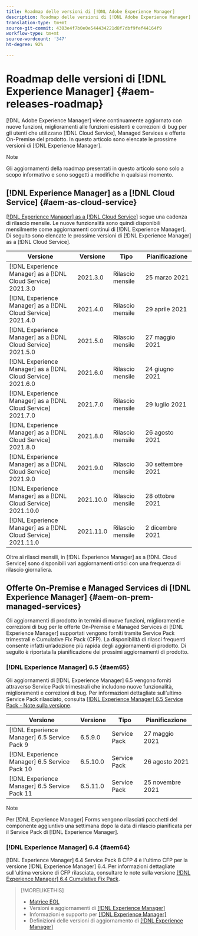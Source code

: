 ```yaml
---
title: Roadmap delle versioni di [!DNL Adobe Experience Manager]
description: Roadmap delle versioni di [!DNL Adobe Experience Manager]
translation-type: tm+mt
source-git-commit: 4303e4f7b0e0e544434221d8f7dbf9fef44164f9
workflow-type: tm+mt
source-wordcount: '347'
ht-degree: 92%

---
```



# Roadmap delle versioni di [!DNL Experience Manager] {#aem-releases-roadmap}

[!DNL Adobe Experience Manager] viene continuamente aggiornato con nuove funzioni, miglioramenti alle funzioni esistenti e correzioni di bug per gli utenti che utilizzano [!DNL Cloud Service], Managed Services e offerte On-Premise del prodotto. In questo articolo sono elencate le prossime versioni di [!DNL Experience Manager].

>[!NOTE]
>
>Gli aggiornamenti della roadmap presentati in questo articolo sono solo a scopo informativo e sono soggetti a modifiche in qualsiasi momento.

## [!DNL Experience Manager] as a [!DNL Cloud Service] {#aem-as-cloud-service}

[[!DNL Experience Manager]  as a  [!DNL Cloud Service]](https://experienceleague.adobe.com/docs/experience-manager-cloud-service/release-notes/home.html?lang=it) segue una cadenza di rilascio mensile. Le nuove funzionalità sono quindi disponibili mensilmente come aggiornamenti continui di [!DNL Experience Manager]. Di seguito sono elencate le prossime versioni di [!DNL Experience Manager] as a [!DNL Cloud Service].

| Versione | Versione | Tipo | Pianificazione |
|---|---|---|---|
| [!DNL Experience Manager] as a [!DNL Cloud Service] 2021.3.0 | 2021.3.0 | Rilascio mensile | 25 marzo 2021 |
| [!DNL Experience Manager] as a [!DNL Cloud Service] 2021.4.0 | 2021.4.0 | Rilascio mensile | 29 aprile 2021 |
| [!DNL Experience Manager] as a [!DNL Cloud Service] 2021.5.0 | 2021.5.0 | Rilascio mensile | 27 maggio 2021 |
| [!DNL Experience Manager] as a [!DNL Cloud Service] 2021.6.0 | 2021.6.0 | Rilascio mensile | 24 giugno 2021 |
| [!DNL Experience Manager] as a [!DNL Cloud Service] 2021.7.0 | 2021.7.0 | Rilascio mensile | 29 luglio 2021 |
| [!DNL Experience Manager] as a [!DNL Cloud Service] 2021.8.0 | 2021.8.0 | Rilascio mensile | 26 agosto 2021 |
| [!DNL Experience Manager] as a [!DNL Cloud Service] 2021.9.0 | 2021.9.0 | Rilascio mensile | 30 settembre 2021 |
| [!DNL Experience Manager] as a [!DNL Cloud Service] 2021.10.0 | 2021.10.0 | Rilascio mensile | 28 ottobre 2021 |
| [!DNL Experience Manager] as a [!DNL Cloud Service] 2021.11.0 | 2021.11.0 | Rilascio mensile | 2 dicembre 2021 |

Oltre ai rilasci mensili, in [!DNL Experience Manager] as a [!DNL Cloud Service] sono disponibili vari aggiornamenti critici con una frequenza di rilascio giornaliera.

## Offerte On-Premise e Managed Services di [!DNL Experience Manager] {#aem-on-prem-managed-services}

Gli aggiornamenti di prodotto in termini di nuove funzioni, miglioramenti e correzioni di bug per le offerte On-Premise e Managed Services di [!DNL Experience Manager] supportati vengono forniti tramite Service Pack trimestrali e Cumulative Fix Pack (CFP). La disponibilità di rilasci frequenti consente infatti un’adozione più rapida degli aggiornamenti di prodotto. Di seguito è riportata la pianificazione dei prossimi aggiornamenti di prodotto.

### [!DNL Experience Manager] 6.5 {#aem65}

Gli aggiornamenti di [!DNL Experience Manager] 6.5 vengono forniti attraverso Service Pack trimestrali che includono nuove funzionalità, miglioramenti e correzioni di bug. Per informazioni dettagliate sull’ultimo Service Pack rilasciato, consulta [[!DNL Experience Manager] 6.5 Service Pack - Note sulla versione](https://experienceleague.adobe.com/docs/experience-manager-65/release-notes/service-pack/sp-release-notes.html?lang=it).

| Versione | Versione | Tipo | Pianificazione |
|---|---|---|---|
| [!DNL Experience Manager] 6.5 Service Pack 9 | 6.5.9.0 | Service Pack | 27 maggio 2021 |
| [!DNL Experience Manager] 6.5 Service Pack 10 | 6.5.10.0 | Service Pack | 26 agosto 2021 |
| [!DNL Experience Manager] 6.5 Service Pack 11 | 6.5.11.0 | Service Pack | 25 novembre 2021 |

>[!NOTE]
>
>Per [!DNL Experience Manager] Forms vengono rilasciati pacchetti del componente aggiuntivo una settimana dopo la data di rilascio pianificata per il Service Pack di [!DNL Experience Manager].

### [!DNL Experience Manager] 6.4 {#aem64}

[!DNL Experience Manager] 6.4 Service Pack 8 CFP 4 è l&#39;ultimo CFP per la versione  [!DNL Experience Manager] 6.4. Per informazioni dettagliate sull&#39;ultima versione di CFP rilasciata, consultare le note sulla versione  [[!DNL Experience Manager] 6.4 Cumulative Fix Pack](https://experienceleague.adobe.com/docs/experience-manager-64/release-notes/cfp-release-notes.html?lang=it).

>[!MORELIKETHIS]
>
>* [Matrice EOL](https://helpx.adobe.com/it/support/programs/eol-matrix.html)
>* Versioni e aggiornamenti di [[!DNL Experience Manager] ](https://experienceleague.adobe.com/docs/experience-manager-release-information/aem-release-updates/aem-releases-updates.html?lang=it)
>* Informazioni e supporto per [[!DNL Experience Manager] ](https://experienceleague.adobe.com/docs/experience-manager-cloud-service.html?lang=it)
>* Definizioni delle versioni di aggiornamento di [[!DNL Experience Manager] ](/help/update-release-vehicle-definitions.md)

